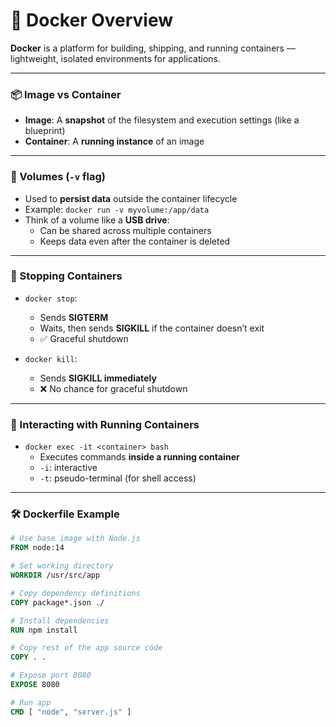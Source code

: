 # 🐳 Docker Overview

**Docker** is a platform for building, shipping, and running containers — lightweight, isolated environments for applications.

---

### 📦 Image vs Container

- **Image**: A **snapshot** of the filesystem and execution settings (like a blueprint)
- **Container**: A **running instance** of an image

---

### 💾 Volumes (`-v` flag)

- Used to **persist data** outside the container lifecycle
- Example: `docker run -v myvolume:/app/data`
- Think of a volume like a **USB drive**:
  - Can be shared across multiple containers
  - Keeps data even after the container is deleted

---

### 🚦 Stopping Containers

- `docker stop`:

  - Sends **SIGTERM**
  - Waits, then sends **SIGKILL** if the container doesn’t exit
  - ✅ Graceful shutdown

- `docker kill`:
  - Sends **SIGKILL immediately**
  - ❌ No chance for graceful shutdown

---

### 🔧 Interacting with Running Containers

- `docker exec -it <container> bash`
  - Executes commands **inside a running container**
  - `-i`: interactive
  - `-t`: pseudo-terminal (for shell access)

---

### 🛠️ Dockerfile Example

```Dockerfile
# Use base image with Node.js
FROM node:14

# Set working directory
WORKDIR /usr/src/app

# Copy dependency definitions
COPY package*.json ./

# Install dependencies
RUN npm install

# Copy rest of the app source code
COPY . .

# Expose port 8080
EXPOSE 8080

# Run app
CMD [ "node", "server.js" ]
```
